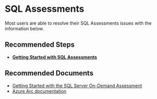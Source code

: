 <properties
  pagetitle="SQL Assessments"
  service="microsoft.azuredata"
  resource="sqlserverinstances"
  ms.author="ujpat"
  selfhelptype="Generic"
  supporttopicids="32748831,32748833"
  productpesids="17126"
  cloudenvironments="public"
  articleid="a21a01a0-f007-4e48-b8c3-eb1de7e5d6e6"
  ownershipid="AzureData_SQL_Server_Azure_Arc" />
# SQL Assessments

Most users are able to resolve their SQL Assessments issues with the information below.

## **Recommended Steps**

* **[Getting Started with SQL Assessments](https://docs.microsoft.com/services-hub/health/getting-started-sql)**

## **Recommended Documents**

* [Getting Started with the SQL Server On-Demand Assessment](https://docs.microsoft.com/services-hub/health/getting-started-sql)
* [Azure Arc documentation](https://docs.microsoft.com/azure/azure-arc/)
